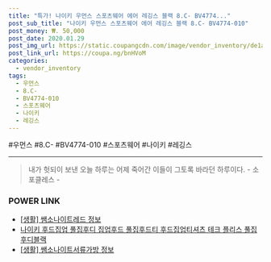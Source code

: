 ```yaml
--- 
title: "특가! 나이키 우먼스 스포츠웨어 에어 레깅스 블랙 8.C- BV4774..." 
post_sub_title: "나이키 우먼스 스포츠웨어 에어 레깅스 블랙 8.C- BV4774-010" 
post_money: ₩. 50,000 
post_date: 2020.01.29 
post_img_url: https://static.coupangcdn.com/image/vendor_inventory/de1a/4ca0b6ed080b4141df152c33cd2b5a75463db10dae750d46b08f2d3431b8.jpg 
post_link_url: https://coupa.ng/bnHVoM 
categories: 
  - vendor_inventory 
tags: 
  - 우먼스 
  - 8.C- 
  - BV4774-010 
  - 스포츠웨어 
  - 나이키 
  - 레깅스 
--- 
```

  #우먼스 #8.C- #BV4774-010 #스포츠웨어 #나이키 #레깅스 
<hr> 

> 내가 헛되이 보낸 오늘 하루는 어제 죽어간 이들이 그토록 바라던 하루이다. - 소포클레스 - 


### POWER LINK

* <a href="https://blog.naver.com/sakai111/221762996338" target="_blank"> [생활] 쌤소나이트레드 정보 </a>
* <a href="https://blog.naver.com/santokki14/221786434008" target="_blank">나이키 후드집업 풀집후디 집업후드 풀집후드티 후드집업티셔츠 테크 플리스 풀집 후디블랙</a>
* <a href="https://blog.naver.com/santokki14/221767141280" target="_blank"> [생활] 쌤소나이트서류가방 정보 </a>
